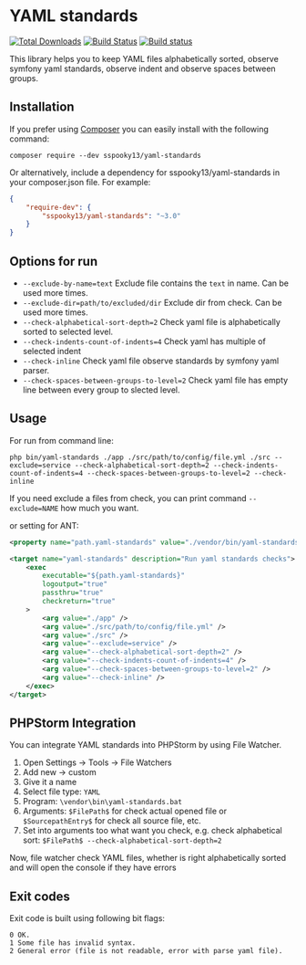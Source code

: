 # YAML standards

[![Total Downloads](https://poser.pugx.org/sspooky13/yaml-standards/downloads)](https://packagist.org/packages/sspooky13/yaml-standards)
[![Build Status](https://travis-ci.org/sspooky13/yaml-standards.svg?branch=master)](https://travis-ci.org/sspooky13/yaml-standards)
[![Build status](https://ci.appveyor.com/api/projects/status/gqcvrvg1hb0g6r0c/branch/master?svg=true)](https://ci.appveyor.com/project/sspooky13/yaml-standards/branch/master)

This library helps you to keep YAML files alphabetically sorted, observe symfony yaml standards, observe indent and observe spaces between groups.

## Installation
If you prefer using [Composer](http://getcomposer.org/) you can easily install with the following command:

    composer require --dev sspooky13/yaml-standards
    
Or alternatively, include a dependency for sspooky13/yaml-standards in your composer.json file. For example:

```json
{
    "require-dev": {
        "sspooky13/yaml-standards": "~3.0"
    }
}
```
## Options for run
- `--exclude-by-name=text` Exclude file contains the `text` in name. Can be used more times.
- `--exclude-dir=path/to/excluded/dir` Exclude dir from check. Can be used more times.
- `--check-alphabetical-sort-depth=2` Check yaml file is alphabetically sorted to selected level.
- `--check-indents-count-of-indents=4` Check yaml has multiple of selected indent
- `--check-inline` Check yaml file observe standards by symfony yaml parser.
- `--check-spaces-between-groups-to-level=2` Check yaml file has empty line between every group to slected level.

## Usage
For run from command line:

    php bin/yaml-standards ./app ./src/path/to/config/file.yml ./src --exclude=service --check-alphabetical-sort-depth=2 --check-indents-count-of-indents=4 --check-spaces-between-groups-to-level=2 --check-inline


If you need exclude a files from check, you can print command `--exclude=NAME` how much you want.

or setting for ANT:

```xml
<property name="path.yaml-standards" value="./vendor/bin/yaml-standards"/>

<target name="yaml-standards" description="Run yaml standards checks">
    <exec 
        executable="${path.yaml-standards}"
        logoutput="true"
        passthru="true"
        checkreturn="true"
    >
        <arg value="./app" />
        <arg value="./src/path/to/config/file.yml" />
        <arg value="./src" />
        <arg value="--exclude=service" />
        <arg value="--check-alphabetical-sort-depth=2" />
        <arg value="--check-indents-count-of-indents=4" />
        <arg value="--check-spaces-between-groups-to-level=2" />
        <arg value="--check-inline" />
    </exec>
</target>
```

## PHPStorm Integration
You can integrate YAML standards into PHPStorm by using File Watcher.

1. Open Settings -> Tools -> File Watchers
2. Add new -> custom
3. Give it a name
4. Select file type: `YAML`
5. Program: `\vendor\bin\yaml-standards.bat`
6. Arguments: `$FilePath$` for check actual opened file or `$SourcepathEntry$` for check all source file, etc.
7. Set into arguments too what want you check, e.g. check alphabetical sort: `$FilePath$ --check-alphabetical-sort-depth=2`

Now, file watcher check YAML files, whether is right alphabetically sorted and will open the console if they have errors

## Exit codes
Exit code is built using following bit flags:

    0 OK.
    1 Some file has invalid syntax.
    2 General error (file is not readable, error with parse yaml file).
